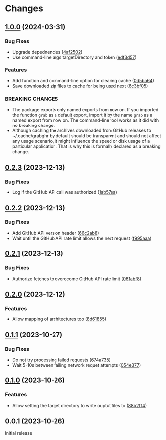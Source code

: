 # Changes

## [1.0.0](https://github.com/prantlf/grab-github-release/compare/v0.2.3...v1.0.0) (2024-03-31)

### Bug Fixes

* Upgrade depednencies ([4af2502](https://github.com/prantlf/grab-github-release/commit/4af2502a4b47af202088e6bb887c08bfcb63355c))
* Use command-line args targetDirectory and token ([edf3d57](https://github.com/prantlf/grab-github-release/commit/edf3d57dae96c965e925356a1546f6ddf60c190d))

### Features

* Add function and command-line option for clearing cache ([0d5ba64](https://github.com/prantlf/grab-github-release/commit/0d5ba64d54c983ed1c20159ec23dbf8108bd2f04))
* Save downloaded zip files to cache for being used next ([6c3bf05](https://github.com/prantlf/grab-github-release/commit/6c3bf0592e9bdfe0ee121310ddb2a9a054385d2c))

### BREAKING CHANGES

* The package exports only named exports from now on.
If you imported the function `grab` as a default export, import it
by the name `grab` as a named export from now on. The command-line
tool works as it did with no breaking change.
* Although caching the archives downloaded from GitHub
releases to ~/.cache/grabghr by default should be transparent and should
not affect any usage scenario, it might influence the speed or disk
usage of a particular application. That is why this is formally declared
as a breaking change.

## [0.2.3](https://github.com/prantlf/grab-github-release/compare/v0.2.2...v0.2.3) (2023-12-13)

### Bug Fixes

* Log if the GitHub API call was authorized ([1ab57ea](https://github.com/prantlf/grab-github-release/commit/1ab57ea51f9f0cba263a562b6ffc820aec3f3cb6))

## [0.2.2](https://github.com/prantlf/grab-github-release/compare/v0.2.1...v0.2.2) (2023-12-13)

### Bug Fixes

* Add GitHub API version header ([66c2ab8](https://github.com/prantlf/grab-github-release/commit/66c2ab8a10e3a28773a32230262941c77c025be2))
* Wait until the GitHub API rate limit allows the next request ([f995aaa](https://github.com/prantlf/grab-github-release/commit/f995aaa38ca33d0bf7e7ea64df0e3c4c547f3304))

## [0.2.1](https://github.com/prantlf/grab-github-release/compare/v0.2.0...v0.2.1) (2023-12-13)

### Bug Fixes

* Authorize fetches to overccome GitHub API rate limit ([061abf8](https://github.com/prantlf/grab-github-release/commit/061abf88714b35e3bcc035f40ce3619bca9b28d3))

## [0.2.0](https://github.com/prantlf/grab-github-release/compare/v0.1.1...v0.2.0) (2023-12-12)

### Features

* Allow mapping of architectures too ([8d61855](https://github.com/prantlf/grab-github-release/commit/8d6185566c41a3b8c77d00fd7058a445ba1bf77c))

## [0.1.1](https://github.com/prantlf/grab-github-release/compare/v0.1.0...v0.1.1) (2023-10-27)

### Bug Fixes

* Do not try processing failed requests ([674a735](https://github.com/prantlf/grab-github-release/commit/674a73598a635de4b6084af36bd82855383eaac8))
* Wait 5-10s between failing network requet attempts ([054e377](https://github.com/prantlf/grab-github-release/commit/054e377cf119cdcc16d8a6d036ac221018c15b93))

## [0.1.0](https://github.com/prantlf/grab-github-release/compare/v0.0.1...v0.1.0) (2023-10-26)

### Features

* Allow setting the target directory to write ouptut files to ([88b2f14](https://github.com/prantlf/grab-github-release/commit/88b2f145be7405a1967d170a67f4fbe9d61d1b23))

## 0.0.1 (2023-10-26)

Initial release
